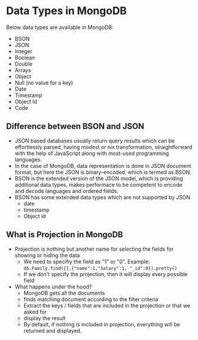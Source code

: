 # Data Types in MongoDB

Below data types are available in MongoDB:

- BSON
- JSON
- Integer
- Boolean
- Double
- Arrays
- Object
- Null (no value for a key)
- Date
- Timestamp
- Object Id
- Code

## Difference between BSON and JSON

- JSON based databases usually return query results which can be effortlessly parsed, having modest or nix transformation, straightforward with the help of JavaScript along with most-used programming languages.
- In the case of MongoDB, data representation is done in JSON document format, but here the JSON is binary-encoded, which is termed as BSON.
- BSON is the extended version of the JSON model, which is providing additional data types, makes performace to be competent to encode and decode languages and ordered fields.
- BSON has some extended data types which are not supported by JSON
  - date
  - timestamp
  - Object id

## What is Projection in MongoDB

- Projection is nothing but another name for selecting the fields for showing or hiding the data
  - We need to specifiy the field as "1" or "0". Example: `db.Family.find({},{"name":1,"Salary":1, "_id":0}).pretty()`
  - If we don't specify the projection, then it will display every possible field
- What happens under the hood?
  - MongoDB gets all the documents
  - finds matching document according to the filter criteria
  - Extract the keys / fields that are included in the projection or that we asked for
  - display the result
  - By default, if nothing is included in projection, everything will be returned and displayed.
